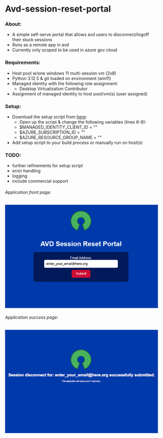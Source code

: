 # Avd-session-reset-portal


### About:
* A simple self-serve portal that allows avd users to disconnect/logoff their stuck sessions <br>
* Runs as a remote app in avd <br>
* Currently only scoped to be used in azure gov cloud <br>

### Requirements:
* Host pool w/one windows 11 multi-session vm (2x8)
* Python 3.12.5 & git loaded on environment (win11)
* Managed identity with the following role assignment:
    * Desktop Virtualization Contributor
* Assignment of managed identity to host pool/vm(s) (user assigned)

### Setup:
* Download the setup script from [here](https://raw.githubusercontent.com/trespodnas/avd-session-reset-portal/refs/heads/main/setup/setup.ps1): 
  * Open up the script & change the following variables (lines 6-8):
  * $MANAGED_IDENTITY_CLIENT_ID = ""
  * $AZURE_SUBSCRIPTION_ID = ""
  * $AZURE_RESOURCE_GROUP_NAME = ""
* Add setup script to your build process or manually run on host(s)


### TODO:
* further refinements for setup script
* error handling
* logging
* include commercial support


###### Application front page:
![AVD-session-reset-portal-main-page](setup/images/AVD-reset-portal-main-page.png)

###### Application success page:
![AVD-session-reset-portal-success-page](setup/images/AVD-session-reset-portal-success-page.png)


